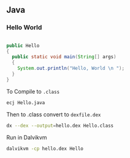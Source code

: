 ## Java


### Hello World
```java

public Hello
{
  public static void main(String[] args)
  {
    System.out.println("Hello, World \n ");
  }
}
```

To Compile to `.class`
```bash
ecj Hello.java
```

Then to .class convert to `dexfile.dex`
```bash
dx --dex --output=hello.dex Hello.class
```

Run in Dalvikvm 
```bash
dalvikvm -cp hello.dex Hello
```

